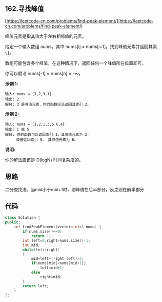 ## 162.寻找峰值
[https://leetcode-cn.com/problems/find-peak-element/](https://leetcode-cn.com/problems/find-peak-element/)

峰值元素是指其值大于左右相邻值的元素。

给定一个输入数组 nums，其中 nums[i] ≠ nums[i+1]，找到峰值元素并返回其索引。

数组可能包含多个峰值，在这种情况下，返回任何一个峰值所在位置即可。

你可以假设 nums[-1] = nums[n] = -∞。

**示例 1:**
```
输入: nums = [1,2,3,1]
输出: 2
解释: 3 是峰值元素，你的函数应该返回其索引 2。
```
**示例 2:**
```
输入: nums = [1,2,1,3,5,6,4]
输出: 1 或 5 
解释: 你的函数可以返回索引 1，其峰值元素为 2；
     或者返回索引 5， 其峰值元素为 6。
```
**说明:**

你的解法应该是 O(logN) 时间复杂度的。

## 思路
二分查找法。当mid小于mid+1时，则峰值在后半部分，反之则在前半部分

## 代码
```C++
class Solution {
public:
    int findPeakElement(vector<int>& nums) {
        if(nums.size()==0)
            return -1;
        int left=0,right=nums.size()-1;
        int mid;
        while(left<right)
        {
            mid=left+(right-left)/2;
            if(nums[mid]<nums[mid+1])
                left=mid+1;
            else
                right=mid;
        }
        return left;
    }
};
```
